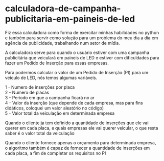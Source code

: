 # calculadora-de-campanha-publicitaria-em-paineis-de-led
Fiz essa calculadora como forma de exercitar minhas habilidades no python e também para servir como solução para um problema do meu dia a dia em agência de publicidade,
trabalhando num setor de mídia.

A calculadora serve para quando o usuário estiver com uma campanha publicitária que veiculará em paineis de LED e estiver com dificuldades para fazer um Pedido de Inserção
para essas empresas.

Para podermos calcular o valor de um Pedido de Inserção (PI) para um veículo de LED, nós temos algumas variáveis.

1 - Numero de inserções por placa <br>
2 - Numero de placas<br>
3 - Período em que a campanha ficará no ar<br>
4 - Valor da inserção (que depende de cada empresa, mas para fins didáticos, coloquei um valor aleatório no código)<br>
5 - Valor total da veiculação em determinada empresa<br>

Quando o cliente ja tem definido a quantidade de inserções que ele vai querer em cada placa, e quais empresas ele vai querer veicular, o que resta saber é o valor total
da veiculação

Quando o cliente fornece apenas o orçamento para determinada empresa, o algorítmo também é capaz de fornecer a quantidade de inserções em cada placa, a fim de completar
os requisitos no PI
